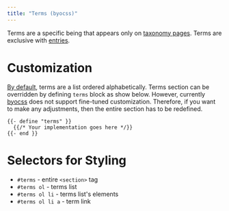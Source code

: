 ```yaml
---
title: "Terms (byocss)"
---
```


Terms are a specific being that appears only on [taxonomy pages](https://gohugo.io/content-management/taxonomies).
Terms are exclusive with [entries](entries.md).

# Customization
[By default][0], terms are a list ordered alphabetically.
Terms section can be overridden by defining `terms` block as show below.
However, currently [byocss](https://sr.ht/~tymek/byocss) does not support fine-tuned customization.
Therefore, if you want to make any adjustments, then the entire section has to be redefined.

[0]: https://git.sr.ht/~tymek/byocss/tree/197ccf83270b6dfeaa83df764ff0f532c2737b16/item/layouts/_default/baseof.html#L43-53

```
{{- define "terms" }}
  {{/* Your implementation goes here */}}
{{- end }}
```

# Selectors for Styling
- `#terms` - entire `<section>` tag
- `#terms ol` - terms list
- `#terms ol li` - terms list's elements
- `#terms ol li a` - term link
